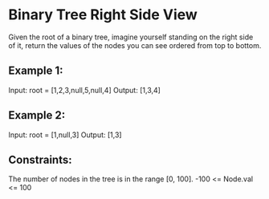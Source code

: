 # Binary Tree Right Side View

Given the root of a binary tree, imagine yourself standing on the right side of it, return the values of the nodes you can see ordered from top to bottom.


## Example 1:
Input: root = [1,2,3,null,5,null,4]
Output: [1,3,4]

## Example 2:

Input: root = [1,null,3]
Output: [1,3]

## Constraints:

The number of nodes in the tree is in the range [0, 100].
-100 <= Node.val <= 100
